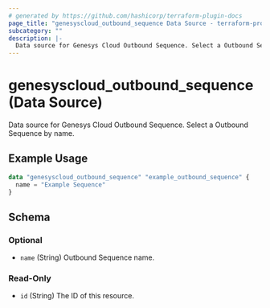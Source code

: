 ```yaml
---
# generated by https://github.com/hashicorp/terraform-plugin-docs
page_title: "genesyscloud_outbound_sequence Data Source - terraform-provider-genesyscloud"
subcategory: ""
description: |-
  Data source for Genesys Cloud Outbound Sequence. Select a Outbound Sequence by name.
---
```


# genesyscloud_outbound_sequence (Data Source)

Data source for Genesys Cloud Outbound Sequence. Select a Outbound Sequence by name.

## Example Usage

```terraform
data "genesyscloud_outbound_sequence" "example_outbound_sequence" {
  name = "Example Sequence"
}
```

<!-- schema generated by tfplugindocs -->
## Schema

### Optional

- `name` (String) Outbound Sequence name.

### Read-Only

- `id` (String) The ID of this resource.


